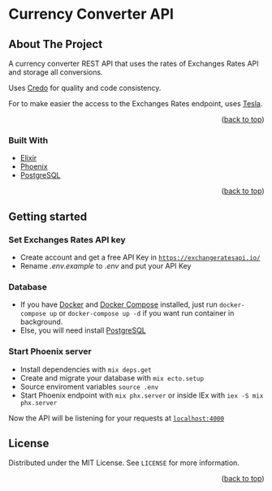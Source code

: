 # Currency Converter API

<!-- ABOUT THE PROJECT -->

## About The Project

A currency converter REST API that uses the rates of Exchanges Rates API and storage all conversions.

Uses [Credo](https://github.com/rrrene/credo) for quality and code consistency.

For to make easier the access to the Exchanges Rates endpoint, uses [Tesla](https://github.com/teamon/tesla).

<p align="right">(<a href="#top">back to top</a>)</p>

### Built With

- [Elixir](https://elixir-lang.org/)
- [Phoenix](https://www.phoenixframework.org/)
- [PostgreSQL](https://www.postgresql.org/)

<p align="right">(<a href="#top">back to top</a>)</p>

<!-- GETTING STARTED -->

## Getting started

### Set Exchanges Rates API key

- Create account and get a free API Key in [`https://exchangeratesapi.io/`](https://exchangeratesapi.io/)
- Rename _.env.example_ to _.env_ and put your API Key

### Database

- If you have [Docker](https://www.docker.com/) and [Docker Compose](https://docs.docker.com/compose/) installed, just run `docker-compose up` or `docker-compose up -d` if you want run container in background.
- Else, you will need install [PostgreSQL](https://www.postgresql.org/)

### Start Phoenix server

- Install dependencies with `mix deps.get`
- Create and migrate your database with `mix ecto.setup`
- Source enviroment variables `source .env`
- Start Phoenix endpoint with `mix phx.server` or inside IEx with `iex -S mix phx.server`

Now the API will be listening for your requests at [`localhost:4000`](http://localhost:4000)

<!-- LICENSE -->

## License

Distributed under the MIT License. See `LICENSE` for more information.

<p align="right">(<a href="#top">back to top</a>)</p>
